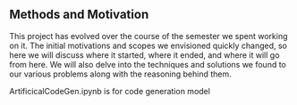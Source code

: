 ## Methods and Motivation

This project has evolved over the course of the semester we spent working on it. The initial motivations and scopes we envisioned quickly changed, so here we will discuss where it started, where it ended, and where it will go from here. We will also delve into the techniques and solutions we found to our various problems along with the reasoning behind them.

ArtificicalCodeGen.ipynb is for code generation model

